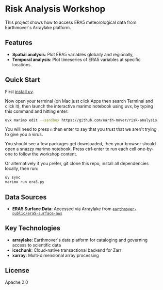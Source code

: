 # Risk Analysis Workshop

This project shows how to access ERA5 meteorological data from Earthmover's Arraylake platform.

## Features

- **Spatial analysis**: Plot ERA5 variables globally and regionally,
- **Temporal analysis**: Plot timeseries of ERA5 variables at specific locations.

## Quick Start

First [install uv](https://docs.astral.sh/uv/getting-started/installation/).

Now open your terminal (on Mac just click Apps then search Terminal and click it), then launch the interactive marimo notebook using uvx, by typing this command and hitting enter:

```bash
uvx marimo edit --sandbox https://github.com/earth-mover/risk-analysis-workshop/blob/main/era5.py
```

You will need to press `n` then enter to say that you trust that we aren't trying to give you a virus.

You should see a few packages get downloaded, then your browser should open a snazzy marimo notebook. 
Press ctrl-enter to run each cell one-by-one to follow the workshop content.

Or alternatively if you prefer, git clone this repo, install all dependencies locally, then run:

```bash
uv sync
marimo run era5.py
```

## Data Sources

- **ERA5 Surface Data**: Accessed via Arraylake from [`earthmover-public/era5-surface-aws`](https://app.earthmover.io/earthmover-public/era5-surface-aws)

## Key Technologies

- **arraylake**: Earthmover's data platform for cataloging and governing access to scientific data
- **icechunk**: Cloud-native transactional backend for Zarr
- **xarray**: Multi-dimensional array processing

## License

Apache 2.0